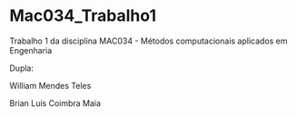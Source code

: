 # Mac034_Trabalho1
Trabalho 1 da disciplina MAC034 - Métodos computacionais aplicados em Engenharia

Dupla:

William Mendes Teles

Brian Luís Coimbra Maia
